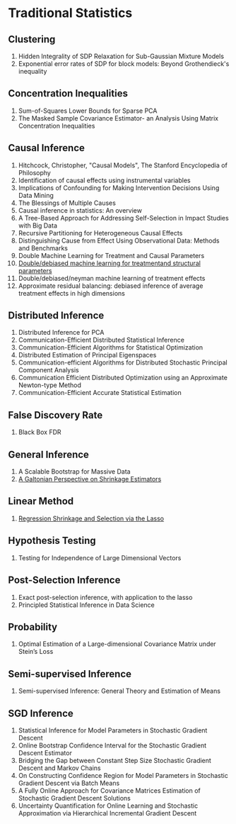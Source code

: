 # Traditional Statistics

## Clustering

1. Hidden Integrality of SDP Relaxation for Sub-Gaussian Mixture Models
2. Exponential error rates of SDP for block models: Beyond Grothendieck's inequality

## Concentration Inequalities

1. Sum-of-Squares Lower Bounds for Sparse PCA
2. The Masked Sample Covariance Estimator- an Analysis Using Matrix Concentration Inequalities

## Causal Inference

1. Hitchcock, Christopher, "Causal Models", The Stanford Encyclopedia of Philosophy
2. Identification of causal effects using instrumental variables
3. Implications of Confounding for Making Intervention Decisions Using Data Mining
4. The Blessings of Multiple Causes
5. Causal inference in statistics: An overview
6. A Tree-Based Approach for Addressing Self-Selection in Impact Studies with Big Data
7. Recursive Partitioning for Heterogeneous Causal Effects
8. Distinguishing Cause from Effect Using Observational Data: Methods and Benchmarks
9. Double Machine Learning for Treatment and Causal Parameters
10. [Double/debiased machine learning for treatmentand structural parameters](../notes/Double_ML.html)
11. Double/debiased/neyman machine learning of treatment effects
12. Approximate residual balancing: debiased inference of average treatment effects in high dimensions

## Distributed Inference

1. Distributed Inference for PCA
2. Communication-Efficient Distributed Statistical Inference
3. Communication-Efficient Algorithms for Statistical Optimization
4. Distributed Estimation of Principal Eigenspaces
5. Communication-efficient Algorithms for Distributed Stochastic Principal Component Analysis
6. Communication Efficient Distributed Optimization using an Approximate Newton-type Method
7. Communication-Efficient Accurate Statistical Estimation

## False Discovery Rate

1. Black Box FDR

## General Inference

1. A Scalable Bootstrap for Massive Data
2. [A Galtonian Perspective on Shrinkage Estimators](../notes/stein-galton.html)

## Linear Method

1. [Regression Shrinkage and Selection via the Lasso](../notes/lasso.html)

## Hypothesis Testing

1. Testing for Independence of Large Dimensional Vectors

## Post-Selection Inference

1. Exact post-selection inference, with application to the lasso
2. Principled Statistical Inference in Data Science

## Probability

1. Optimal Estimation of a Large-dimensional Covariance Matrix under Stein’s Loss

## Semi-supervised Inference

1. Semi-supervised Inference: General Theory and Estimation of Means

## SGD Inference

1. Statistical Inference for Model Parameters in Stochastic Gradient Descent
2. Online Bootstrap Confidence Interval for the Stochastic Gradient Descent Estimator
3. Bridging the Gap between Constant Step Size Stochastic Gradient Descent and Markov Chains
4. On Constructing Confidence Region for Model Parameters in Stochastic Gradient Descent via Batch Means
5. A Fully Online Approach for Covariance Matrices Estimation of Stochastic Gradient Descent Solutions
6. Uncertainty Quantification for Online Learning and Stochastic Approximation via Hierarchical Incremental Gradient Descent